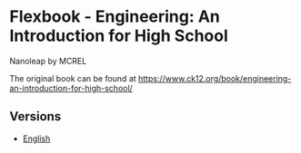 # Flexbook - Engineering: An Introduction for High School

Nanoleap by MCREL

The original book can be found at https://www.ck12.org/book/engineering-an-introduction-for-high-school/

## Versions

* [English](https://liascript.github.io/course/?https://raw.githubusercontent.com/LiaBooks/Flexbook-Engineering-An-Introduction-for-High-School/main/English/README.md)
